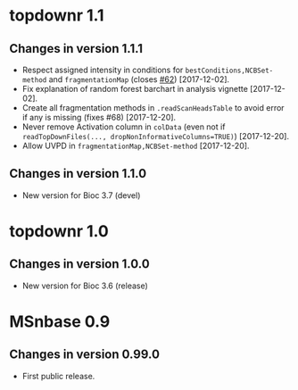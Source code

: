 # topdownr 1.1

## Changes in version 1.1.1
- Respect assigned intensity in conditions for `bestConditions,NCBSet-method`
  and `fragmentationMap`
  (closes [#62](https://github.com/sgibb/topdownr/issues/62)) [2017-12-02].
- Fix explanation of random forest barchart in analysis vignette [2017-12-02].
- Create all fragmentation methods in `.readScanHeadsTable` to avoid error if
  any is missing (fixes #68) [2017-12-20].
- Never remove Activation column in `colData` (even not if
  `readTopDownFiles(..., dropNonInformativeColumns=TRUE)`) [2017-12-20].
- Allow UVPD in `fragmentationMap,NCBSet-method` [2017-12-20].

## Changes in version 1.1.0
- New version for Bioc 3.7 (devel)

# topdownr 1.0

## Changes in version 1.0.0
- New version for Bioc 3.6 (release)

# MSnbase 0.9

## Changes in version 0.99.0
- First public release.
